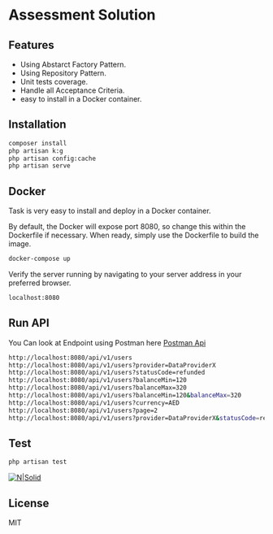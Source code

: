 # Assessment Solution

## Features

- Using Abstarct Factory Pattern.
- Using Repository Pattern.
- Unit tests coverage.
- Handle all Acceptance Criteria.
- easy to install in a Docker container.

## Installation

```sh
composer install
php artisan k:g
php artisan config:cache
php artisan serve
```

## Docker

Task is very easy to install and deploy in a Docker container.

By default, the Docker will expose port 8080, so change this within the
Dockerfile if necessary. When ready, simply use the Dockerfile to
build the image.

```sh
docker-compose up
```

Verify the server running by navigating to your server address in
your preferred browser.

```sh
localhost:8080
```

## Run API
You Can look at Endpoint using Postman here
[Postman Api](https://documenter.getpostman.com/view/12898163/TzJrBJde)

```sh
http://localhost:8080/api/v1/users
http://localhost:8080/api/v1/users?provider=DataProviderX
http://localhost:8080/api/v1/users?statusCode=refunded
http://localhost:8080/api/v1/users?balanceMin=120
http://localhost:8080/api/v1/users?balanceMax=320
http://localhost:8080/api/v1/users?balanceMin=120&balanceMax=320
http://localhost:8080/api/v1/users?currency=AED
http://localhost:8080/api/v1/users?page=2
http://localhost:8080/api/v1/users?provider=DataProviderX&statusCode=refunded&balanceMin=120&balanceMax=320&currency=AED&page=2
```

## Test
```sh
php artisan test 
```

[![N|Solid](https://i.ibb.co/rwHCCnX/task.png)](https://nodesource.com/products/nsolid)

## License

MIT
